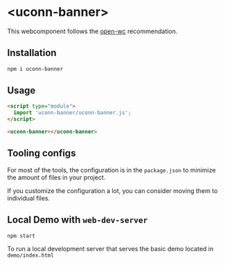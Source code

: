 # \<uconn-banner>

This webcomponent follows the [open-wc](https://github.com/open-wc/open-wc) recommendation.

## Installation

```bash
npm i uconn-banner
```

## Usage

```html
<script type="module">
  import 'uconn-banner/uconn-banner.js';
</script>

<uconn-banner></uconn-banner>
```



## Tooling configs

For most of the tools, the configuration is in the `package.json` to minimize the amount of files in your project.

If you customize the configuration a lot, you can consider moving them to individual files.

## Local Demo with `web-dev-server`

```bash
npm start
```

To run a local development server that serves the basic demo located in `demo/index.html`
